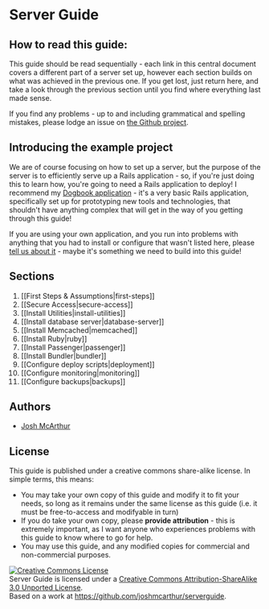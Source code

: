 Server Guide
===

How to read this guide:
---

This guide should be read sequentially - each link in this central document covers a different part of a server set up, however each section builds on what was achieved in the previous one. If you get lost, just return here, and take a look through the previous section until you find where everything last made sense.

If you find any problems - up to and including grammatical and spelling mistakes, please lodge an issue on [the Github project](https://github.com/joshmcarthur/serverguide/issues).

Introducing the example project
---

We are of course focusing on how to set up a server, but the purpose of the server is to efficiently serve up a Rails application - so, if you're just doing this to learn how, you're going to need a Rails application to deploy! I recommend my [Dogbook application](https://github.com/joshmcarthur/dogbook/tree/serverguide) - it's a very basic Rails application, specifically set up for prototyping new tools and technologies, that shouldn't have anything complex that will get in the way of you getting through this guide! 

If you are using your own application, and you run into problems with anything that you had to install or configure that wasn't listed here, please [tell us about it](https://github.com/joshmcarthur/serverguide/issues/new) - maybe it's something we need to build into this guide!

Sections
---

1. [[First Steps & Assumptions|first-steps]]
2. [[Secure Access|secure-access]]
3. [[Install Utilities|install-utilities]]
4. [[Install database server|database-server]]
5. [[Install Memcached|memcached]]
6. [[Install Ruby|ruby]]
7. [[Install Passenger|passenger]]
8. [[Install Bundler|bundler]]
9. [[Configure deploy scripts|deployment]]
10. [[Configure monitoring|monitoring]]
11. [[Configure backups|backups]]

Authors
---

* [Josh McArthur](https://github.com/joshmcarthur)

License
---

This guide is published under a creative commons share-alike license. In simple terms, this means:

* You may take your own copy of this guide and modify it to fit your needs, so long as it remains under the same license as this guide (i.e. it must be free-to-access and modifyable in turn)
* If you do take your own copy, please **provide attribution** - this is extremely important, as I want anyone who experiences problems with this guide to know where to go for help.
* You may use this guide, and any modified copies for commercial and non-commercial purposes.

<a rel="license" href="http://creativecommons.org/licenses/by-sa/3.0/deed.en_US"><img alt="Creative Commons License" style="border-width:0" src="http://i.creativecommons.org/l/by-sa/3.0/88x31.png" /></a><br /><span xmlns:dct="http://purl.org/dc/terms/" href="http://purl.org/dc/dcmitype/Text" property="dct:title" rel="dct:type">Server Guide</span> is licensed under a <a rel="license" href="http://creativecommons.org/licenses/by-sa/3.0/deed.en_US">Creative Commons Attribution-ShareAlike 3.0 Unported License</a>.<br />Based on a work at <a xmlns:dct="http://purl.org/dc/terms/" href="https://github.com/joshmcarthur/serverguide" rel="dct:source">https://github.com/joshmcarthur/serverguide</a>.



